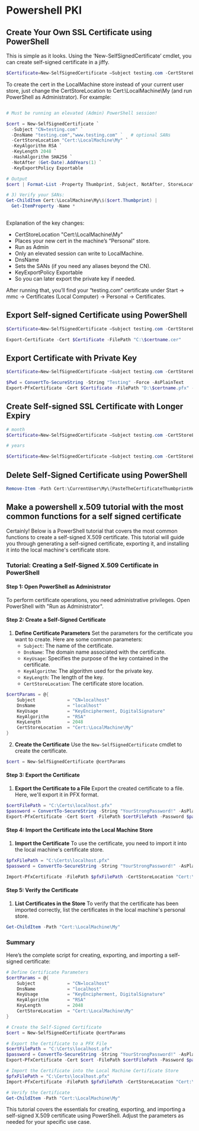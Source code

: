 # Powershell PKI


## Create Your Own SSL Certificate using PowerShell

This is simple as it looks. Using the ‘New-SelfSignedCertificate’ cmdlet, you can create self-signed certificate in a jiffy.

```ps1
$Certificate=New-SelfSignedCertificate –Subject testing.com -CertStoreLocation Cert:\CurrentUser\My 
```
To create the cert in the LocalMachine store instead of your current user store, just change the CertStoreLocation to Cert:\LocalMachine\My (and run PowerShell as Administrator). For example:

```ps1

# Must be running an elevated (Admin) PowerShell session!

$cert = New-SelfSignedCertificate `
  -Subject "CN=testing.com" `
  -DnsName "testing.com","www.testing.com" `   # optional SANs
  -CertStoreLocation "Cert:\LocalMachine\My" `
  -KeyAlgorithm RSA `
  -KeyLength 2048 `
  -HashAlgorithm SHA256 `
  -NotAfter (Get-Date).AddYears(1) `
  -KeyExportPolicy Exportable

# Output
$cert | Format-List -Property Thumbprint, Subject, NotAfter, StoreLocation

# 3) Verify your SANs:
Get-ChildItem Cert:\LocalMachine\My\$($cert.Thumbprint) |
  Get-ItemProperty -Name *
  
```


Explanation of the key changes:

* CertStoreLocation "Cert:\LocalMachine\My"
* Places your new cert in the machine’s “Personal” store.
* Run as Admin
* Only an elevated session can write to LocalMachine.
* DnsName
* Sets the SANs (if you need any aliases beyond the CN).
* KeyExportPolicy Exportable
* So you can later export the private key if needed.

After running that, you’ll find your “testing.com” certificate under Start → mmc → Certificates (Local Computer) → Personal → Certificates.

## Export Self-signed Certificate using PowerShell

```ps1
$Certificate=New-SelfSignedCertificate –Subject testing.com -CertStoreLocation Cert:\CurrentUser\My 

Export-Certificate -Cert $Certificate -FilePath "C:\$certname.cer" 

```

## Export Certificate with Private Key

```ps1
$Certificate=New-SelfSignedCertificate –Subject testing.com -CertStoreLocation Cert:\CurrentUser\My 

$Pwd = ConvertTo-SecureString -String "Testing" -Force -AsPlainText 
Export-PfxCertificate -Cert $Certificate -FilePath "D:\$certname.pfx" -Password $Pwd 


```

## Create Self-signed SSL Certificate with Longer Expiry


```ps1
# month
$Certificate=New-SelfSignedCertificate –Subject testing.com -CertStoreLocation Cert:\CurrentUser\My -NotAfter (Get-Date).AddMonths(36) 

# years

$Certificate=New-SelfSignedCertificate –Subject testing.com -CertStoreLocation Cert:\CurrentUser\My -NotAfter (Get-Date).AddYears(5) 

```


## Delete Self-Signed Certificate using PowerShell

```ps1
Remove-Item -Path Cert:\CurrentUser\My\{PasteTheCertificateThumbprintHere} -DeleteKey  

```

## Make a powershell x.509 tutorial with the most common functions for a self signed certificate

Certainly! Below is a PowerShell tutorial that covers the most common functions to create a self-signed X.509 certificate. This tutorial will guide you through generating a self-signed certificate, exporting it, and installing it into the local machine's certificate store.

### Tutorial: Creating a Self-Signed X.509 Certificate in PowerShell

#### Step 1: Open PowerShell as Administrator
To perform certificate operations, you need administrative privileges. Open PowerShell with "Run as Administrator".

#### Step 2: Create a Self-Signed Certificate

1. **Define Certificate Parameters**
   Set the parameters for the certificate you want to create. Here are some common parameters:
   - `Subject`: The name of the certificate.
   - `DnsName`: The domain name associated with the certificate.
   - `KeyUsage`: Specifies the purpose of the key contained in the certificate.
   - `KeyAlgorithm`: The algorithm used for the private key.
   - `KeyLength`: The length of the key.
   - `CertStoreLocation`: The certificate store location.

```powershell
$certParams = @{
    Subject            = "CN=localhost"
    DnsName            = "localhost"
    KeyUsage           = "KeyEncipherment, DigitalSignature"
    KeyAlgorithm       = "RSA"
    KeyLength          = 2048
    CertStoreLocation  = "Cert:\LocalMachine\My"
}
```

2. **Create the Certificate**
   Use the `New-SelfSignedCertificate` cmdlet to create the certificate.

```powershell
$cert = New-SelfSignedCertificate @certParams
```

#### Step 3: Export the Certificate

1. **Export the Certificate to a File**
   Export the created certificate to a file. Here, we'll export it in PFX format.

```powershell
$certFilePath = "C:\Certs\localhost.pfx"
$password = ConvertTo-SecureString -String "YourStrongPassword!" -AsPlainText -Force
Export-PfxCertificate -Cert $cert -FilePath $certFilePath -Password $password
```

#### Step 4: Import the Certificate into the Local Machine Store

1. **Import the Certificate**
   To use the certificate, you need to import it into the local machine's certificate store.

```powershell
$pfxFilePath = "C:\Certs\localhost.pfx"
$password = ConvertTo-SecureString -String "YourStrongPassword!" -AsPlainText -Force

Import-PfxCertificate -FilePath $pfxFilePath -CertStoreLocation "Cert:\LocalMachine\My" -Password $password
```

#### Step 5: Verify the Certificate

1. **List Certificates in the Store**
   To verify that the certificate has been imported correctly, list the certificates in the local machine's personal store.

```powershell
Get-ChildItem -Path "Cert:\LocalMachine\My"
```

### Summary

Here’s the complete script for creating, exporting, and importing a self-signed certificate:

```powershell
# Define Certificate Parameters
$certParams = @{
    Subject            = "CN=localhost"
    DnsName            = "localhost"
    KeyUsage           = "KeyEncipherment, DigitalSignature"
    KeyAlgorithm       = "RSA"
    KeyLength          = 2048
    CertStoreLocation  = "Cert:\LocalMachine\My"
}

# Create the Self-Signed Certificate
$cert = New-SelfSignedCertificate @certParams

# Export the Certificate to a PFX File
$certFilePath = "C:\Certs\localhost.pfx"
$password = ConvertTo-SecureString -String "YourStrongPassword!" -AsPlainText -Force
Export-PfxCertificate -Cert $cert -FilePath $certFilePath -Password $password

# Import the Certificate into the Local Machine Certificate Store
$pfxFilePath = "C:\Certs\localhost.pfx"
Import-PfxCertificate -FilePath $pfxFilePath -CertStoreLocation "Cert:\LocalMachine\My" -Password $password

# Verify the Certificate
Get-ChildItem -Path "Cert:\LocalMachine\My"
```

This tutorial covers the essentials for creating, exporting, and importing a self-signed X.509 certificate using PowerShell. Adjust the parameters as needed for your specific use case.

